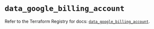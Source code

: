 # `data_google_billing_account`

Refer to the Terraform Registry for docs: [`data_google_billing_account`](https://registry.terraform.io/providers/hashicorp/google/5.28.0/docs/data-sources/billing_account).
